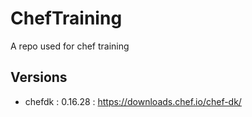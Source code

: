 # ChefTraining
A repo used for chef training


## Versions
* chefdk : 0.16.28 : https://downloads.chef.io/chef-dk/
